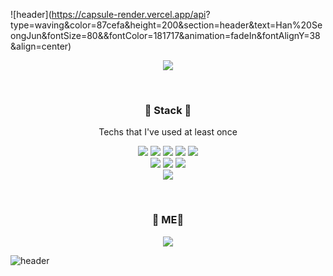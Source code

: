 ![header](https://capsule-render.vercel.app/api?    type=waving&color=87cefa&height=200&section=header&text=Han%20SeongJun&fontSize=80&&fontColor=181717&animation=fadeIn&fontAlignY=38&align=center)

<p align='center'>
    <a href="https://github.com/anuraghazra/github-readme-stats/theme = radical">
    <img src="https://github-readme-stats.vercel.app/api?username=HanSeongJun&bg_color=30,e96443,904e95&title_color=fff&text_color=fff"/>
    </a>
</p>

<br>
<h3 align='center'>🔨 Stack 🔧</h3>
<p align='center'>Techs that I've used at least once</p>
<p align='center'>
  <img src="https://img.shields.io/badge/Python-3776AB?style=flat-square&logo=Python&logoColor=white"/>
  <img src="https://img.shields.io/badge/Java-007396?style=flat-square&logo=Java&logoColor=white"/>
  <img src="https://img.shields.io/badge/HTML5-E34F26?style=flat-square&logo=HTML5&logoColor=white"/>
  <img src="https://img.shields.io/badge/CSS3-1572B6?style=flat-square&logo=CSS3&logoColor=white"/>
  <img src="https://img.shields.io/badge/JavaScript-F7DF1E?style=flat-square&logo=JavaScript&logoColor=white"/>
  <br>
  <img src="https://img.shields.io/badge/SpringBoot-6DB33F?style=flat-square&logo=Spring&logoColor=white"/>
  <img src="https://img.shields.io/badge/MySQL-4479A1?style=flat-square&logo=MySQL&logoColor=white"/>
  <img src="https://img.shields.io/badge/Amazon AWS-232F3E?style=flat-square&logo=Amazon-AWS&logoColor=white"/>
  <br>
  <img src="https://img.shields.io/badge/MySQL-000000?style=flat-square&logo=IntelliJ&logoColor=white"/>
  
</p>
<br>
<h3 align='center'>🍑 ME🍑</h3>
<p align='center'>
    <a href="https://velog.io/@gkstjdwns2" target="_blank">
        <img src="https://img.shields.io/badge/Velog-20c997?style=flat-square&logo=Vimeo&logoColor=white"/>
    </a>


![header](https://capsule-render.vercel.app/api?type=waving&color=87cefa&height=200&section=footer&fontSize=80&animation=fadeIn&fontAlignY=38&reversal=true)
